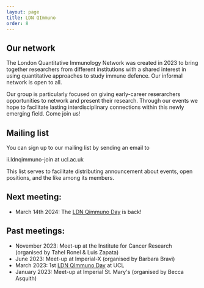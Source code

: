 ```yaml
---
layout: page
title: LDN QImmuno
order: 8
---
```


## Our network

The London Quantitative Immunology Network was created in 2023 to bring together researchers from different institutions with a shared interest in using quantitative approaches to study immune defence. Our informal network is open to all.

Our group is particularly focused on giving early-career reserarchers opportunities to network and present their research. Through our events we hope to facilitate lasting interdisciplinary connections within this newly emerging field. Come join us!

## Mailing list
You can sign up to our mailing list by sending an email to  

ii.ldnqimmuno-join at ucl.ac.uk  

This list serves to facilitate distributing announcement about events, open positions, and the like among its members.


## Next meeting:
- March 14th 2024: The [LDN Qimmuno Day](https://qimmuno.com/ldnday/) is back!

## Past meetings:
- November 2023: Meet-up at the Institute for Cancer Research (organised by Tahel Ronel & Luis Zapata)
- June 2023: Meet-up at Imperial-X (organised by Barbara Bravi)
- March 2023: 1st [LDN QImmuno Day](https://qimmuno.com/ldnday2023/) at UCL
- January 2023: Meet-up at Imperial St. Mary's (organised by Becca Asquith)

